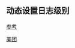 ## 动态设置日志级别



[参考](https://juejin.cn/post/6844903959195303943)

[美团](https://tech.meituan.com/2017/02/17/change-log-level.html)

